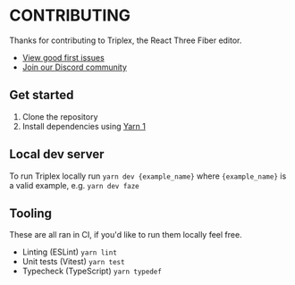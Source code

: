 # CONTRIBUTING

Thanks for contributing to Triplex, the React Three Fiber editor.

- [View good first issues](https://github.com/try-triplex/triplex/issues?q=is%3Aissue+is%3Aopen+label%3A%22Good+first+issue%22+)
- [Join our Discord community](https://discord.gg/nBzRBUEs4b)

## Get started

1. Clone the repository
2. Install dependencies using
   [Yarn 1](https://classic.yarnpkg.com/lang/en/docs/install)

## Local dev server

To run Triplex locally run `yarn dev {example_name}` where `{example_name}` is a
valid example, e.g. `yarn dev faze`

## Tooling

These are all ran in CI, if you'd like to run them locally feel free.

- Linting (ESLint) `yarn lint`
- Unit tests (Vitest) `yarn test`
- Typecheck (TypeScript) `yarn typedef`
